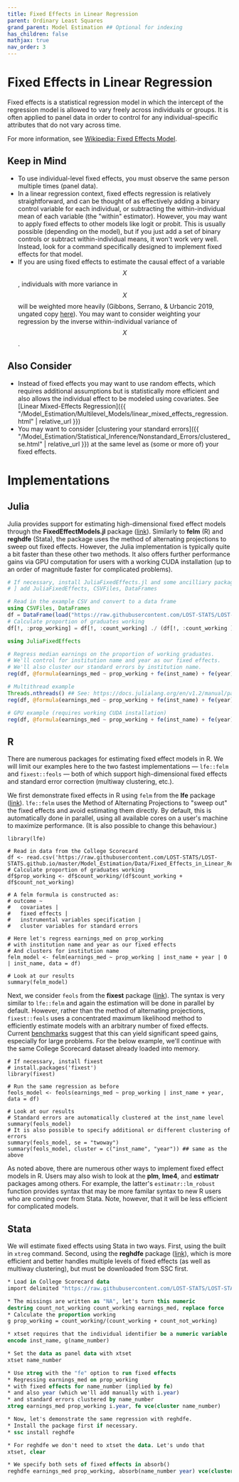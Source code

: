 ```yaml
---
title: Fixed Effects in Linear Regression
parent: Ordinary Least Squares
grand_parent: Model Estimation ## Optional for indexing
has_children: false
mathjax: true
nav_order: 3
---
```


# Fixed Effects in Linear Regression

Fixed effects is a statistical regression model in which the intercept of the regression model is allowed to vary freely across individuals or groups. It is often applied to panel data in order to control for any individual-specific attributes that do not vary across time.

For more information, see [Wikipedia: Fixed Effects Model](https://en.wikipedia.org/wiki/Fixed_effects_model).

## Keep in Mind

- To use individual-level fixed effects, you must observe the same person multiple times (panel data).
- In a linear regression context, fixed effects regression is relatively straightforward, and can be thought of as effectively adding a binary control variable for each individual, or subtracting the within-individual mean of each variable (the "within" estimator). However, you may want to apply fixed effects to other models like logit or probit. This is usually possible (depending on the model), but if you just add a set of binary controls or subtract within-individual means, it won't work very well. Instead, look for a command specifically designed to implement fixed effects for that model.
- If you are using fixed effects to estimate the causal effect of a variable $$X$$, individuals with more variance in $$X$$ will be weighted more heavily (Gibbons, Serrano, & Urbancic 2019, ungated copy [here](http://gibbons.bio/docs/bfe.pdf)). You may want to consider weighting your regression by the inverse within-individual variance of $$X$$.

## Also Consider

- Instead of fixed effects you may want to use random effects, which requires additional assumptions but is statistically more efficient and also allows the individual effect to be modeled using covariates. See [Linear Mixed-Effects Regression]({{ "/Model_Estimation/Multilevel_Models/linear_mixed_effects_regression.html" | relative_url }})
- You may want to consider [clustering your standard errors]({{ "/Model_Estimation/Statistical_Inference/Nonstandard_Errors/clustered_se.html" | relative_url }}) at the same level as (some or more of) your fixed effects.

# Implementations

## Julia

Julia provides support for estimating high-dimensional fixed effect models through the **FixedEffectModels.jl** package ([link](https://github.com/matthieugomez/FixedEffectModels.jl)). Similarly to **felm** (R) and **reghdfe** (Stata), the package uses the method of alternating projections to sweep out fixed effects. However, the Julia implementation is typically quite a bit faster than these other two methods. It also offers further performance gains via GPU computation for users with a working CUDA installation (up to an order of magnitude faster for complicated problems).

```julia
# If necessary, install JuliaFixedEffects.jl and some ancilliary packages for reading in the data
# ] add JuliaFixedEffects, CSVFiles, DataFrames

# Read in the example CSV and convert to a data frame
using CSVFiles, DataFrames
df = DataFrame(load("https://raw.githubusercontent.com/LOST-STATS/LOST-STATS.github.io/master/Model_Estimation/Data/Fixed_Effects_in_Linear_Regression/Scorecard.csv"))
# Calculate proportion of graduates working
df[!, :prop_working] = df[!, :count_working] ./ (df[!, :count_working ] .+ df[!, :count_not_working])

using JuliaFixedEffects

# Regress median earnings on the proportion of working graduates.
# We'll control for institution name and year as our fixed effects.
# We'll also cluster our standard errors by institution name.
reg(df, @formula(earnings_med ~ prop_working + fe(inst_name) + fe(year)), Vcov.cluster(:inst_name))

# Multithread example
Threads.nthreads() ## See: https://docs.julialang.org/en/v1.2/manual/parallel-computing/#man-multithreading-1
reg(df, @formula(earnings_med ~ prop_working + fe(inst_name) + fe(year)), Vcov.cluster(:inst_name), method = :lsmr_threads)

# GPU example (requires working CUDA installation)
reg(df, @formula(earnings_med ~ prop_working + fe(inst_name) + fe(year)), Vcov.cluster(:inst_name), method = :lsmr_gpu)
```

## R

There are numerous packages for estimating fixed effect models in R. We will limit our examples here to the two fastest implementations &mdash; `lfe::felm` and `fixest::feols` &mdash; both of which support high-dimensional fixed effects and standard error correction (multiway clustering, etc.).

We first demonstrate fixed effects in R using `felm` from the **lfe** package ([link](https://cran.r-project.org/web/packages/lfe/index.html)). `lfe::felm` uses the Method of Alternating Projections to "sweep out" the fixed effects and avoid estimating them directly. By default, this is automatically done in parallel, using all available cores on a user's machine to maximize performance. (It is also possible to change this behaviour.)

```r?example=lfe
library(lfe)

# Read in data from the College Scorecard
df <- read.csv('https://raw.githubusercontent.com/LOST-STATS/LOST-STATS.github.io/master/Model_Estimation/Data/Fixed_Effects_in_Linear_Regression/Scorecard.csv')
# Calculate proportion of graduates working
df$prop_working <- df$count_working/(df$count_working + df$count_not_working)

# A felm formula is constructed as:
# outcome ~
#   covariates |
#   fixed effects |
#   instrumental variables specification |
#   cluster variables for standard errors

# Here let's regress earnings_med on prop_working
# with institution name and year as our fixed effects
# And clusters for institution name
felm_model <- felm(earnings_med ~ prop_working | inst_name + year | 0 | inst_name, data = df)

# Look at our results
summary(felm_model)
```

Next, we consider `feols` from the **fixest** package ([link](https://github.com/lrberge/fixest/wiki)). The syntax is very similar to  `lfe::felm` and again the estimation will be done in parallel by default. However, rather than the method of alternating projections, `fixest::feols` uses a concentrated maximum likelihood method to efficiently estimate models with an arbitrary number of fixed effects. Current [benchmarks](https://github.com/lrberge/fixest/wiki#benchmarking) suggest that this can yield significant speed gains, especially for large problems. For the below example, we'll continue with the same College Scorecard dataset already loaded into memory.

```r?example=lfe
# If necessary, install fixest
# install.packages('fixest')
library(fixest)

# Run the same regression as before
feols_model <- feols(earnings_med ~ prop_working | inst_name + year, data = df)

# Look at our results
# Standard errors are automatically clustered at the inst_name level
summary(feols_model)
# It is also possible to specify additional or different clustering of errors
summary(feols_model, se = "twoway")
summary(feols_model, cluster = c("inst_name", "year")) ## same as the above
```

As noted above, there are numerous other ways to implement fixed effect models in R. Users may also wish to look at the **plm**, **lme4**, and **estimatr** packages among others. For example, the latter's `estimatr::lm_robust` function provides syntax that may be more familar syntax to new R users who are coming over from Stata. Note, however, that it will be less efficient for complicated models.

## Stata

We will estimate fixed effects using Stata in two ways. First, using the built in `xtreg` command. Second, using the **reghdfe** package ([link](http://scorreia.com/software/reghdfe/)), which is more efficient and better handles multiple levels of fixed effects (as well as multiway clustering), but must be downloaded from SSC first.

```stata
* Load in College Scorecard data
import delimited "https://raw.githubusercontent.com/LOST-STATS/LOST-STATS.github.io/master/Model_Estimation/Data/Fixed_Effects_in_Linear_Regression/Scorecard.csv", clear

* The missings are written as "NA", let's turn this numeric
destring count_not_working count_working earnings_med, replace force
* Calculate the proportion working
g prop_working = count_working/(count_working + count_not_working)

* xtset requires that the individual identifier be a numeric variable
encode inst_name, g(name_number)

* Set the data as panel data with xtset
xtset name_number

* Use xtreg with the "fe" option to run fixed effects
* Regressing earnings_med on prop_working
* with fixed effects for name_number (implied by fe)
* and also year (which we'll add manually with i.year)
* and standard errors clustered by name_number
xtreg earnings_med prop_working i.year, fe vce(cluster name_number)

* Now, let's demonstrate the same regression with reghdfe.
* Install the package first if necessary.
* ssc install reghdfe

* For reghdfe we don't need to xtset the data. Let's undo that
xtset, clear

* We specify both sets of fixed effects in absorb()
reghdfe earnings_med prop_working, absorb(name_number year) vce(cluster inst_name)
```
